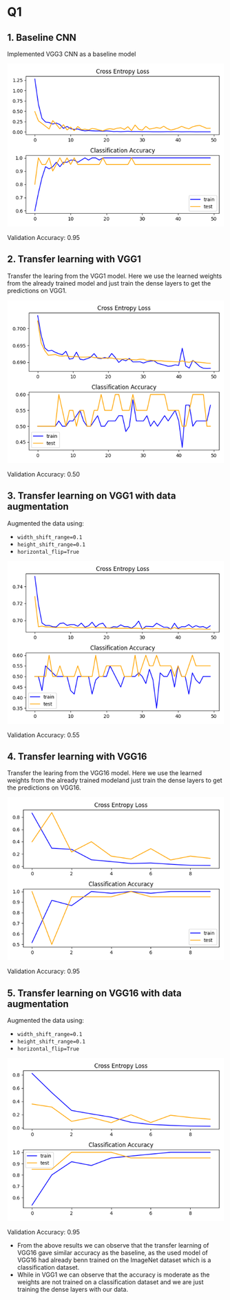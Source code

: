 # Q1


## 1. Baseline CNN

Implemented VGG3 CNN as a baseline model

![img](./plots/q1/baseline.png)

Validation Accuracy: 0.95

## 2. Transfer learning with VGG1

Transfer the learing from the VGG1 model. Here we use the learned weights from the already trained model and just train the dense layers to get the predictions on VGG1.

![img](./plots/q1/vgg1_transfer.png)

Validation Accuracy: 0.50

## 3. Transfer learning on VGG1 with data augmentation

Augmented the data using:

* `width_shift_range=0.1`
* `height_shift_range=0.1`
* `horizontal_flip=True`

![img](./plots/q1/vgg1_transfer_augmented.png)

Validation Accuracy: 0.55


## 4. Transfer learning with VGG16

Transfer the learing from the VGG16 model. Here we use the learned weights from the already trained modeland just train the dense layers to get the predictions on VGG16.

![img](./plots/q1/vgg16_transfer.png)

Validation Accuracy: 0.95

## 5. Transfer learning on VGG16 with data augmentation

Augmented the data using:

* `width_shift_range=0.1`
* `height_shift_range=0.1`
* `horizontal_flip=True`

![img](./plots/q1/vgg16_transfer_augmented.png)

Validation Accuracy: 0.95

* From the above results we can observe that the transfer learning of VGG16 gave similar accuracy as the baseline, as the used model of VGG16 had already benn trained on the ImageNet dataset which is a classification dataset. 
* While in VGG1 we can observe that the accuracy is moderate as the weights are not trained on a classification dataset and we are just training the dense layers with our data. 
